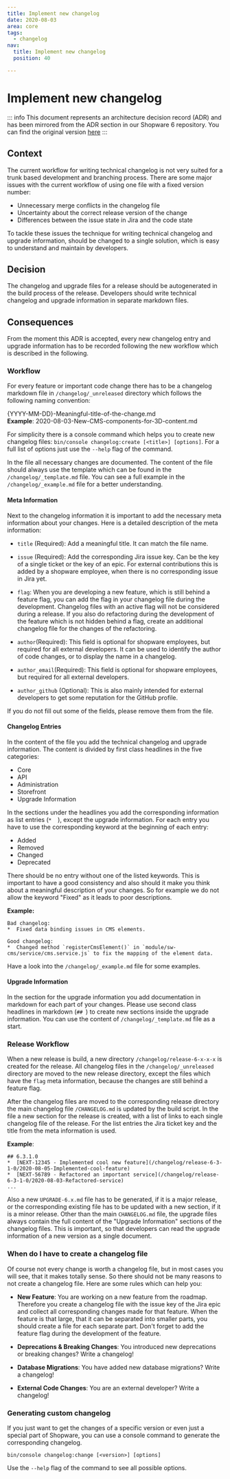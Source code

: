 ```yaml
---
title: Implement new changelog
date: 2020-08-03
area: core
tags:
  - changelog
nav:
  title: Implement new changelog
  position: 40

---
```


# Implement new changelog

::: info
This document represents an architecture decision record (ADR) and has been mirrored from the ADR section in our Shopware 6 repository.
You can find the original version [here](https://github.com/shopware/shopware/blob/trunk/adr/2020-08-03-implement-new-changelog.md)
:::

## Context
The current workflow for writing technical changelog is not very suited for a trunk based development and branching process. There are some major issues with the current workflow of using one file with a fixed version number:

*  Unnecessary merge conflicts in the changelog file
*  Uncertainty about the correct release version of the change
*  Differences between the issue state in Jira and the code state

To tackle these issues the technique for writing technical changelog and upgrade information, should be changed to a single solution, which is easy to understand and maintain by developers.

## Decision
The changelog and upgrade files for a release should be autogenerated in the build process of the release. Developers should write technical changelog and upgrade information in separate markdown files.

## Consequences
From the moment this ADR is accepted, every new changelog entry and upgrade information has to be recorded following the new workflow which is described in the following.

### Workflow
For every feature or important code change there has to be a changelog markdown file in `/changelog/_unreleased` directory which follows the following naming convention:

{YYYY-MM-DD}-Meaningful-title-of-the-change.md  
**Example**: 2020-08-03-New-CMS-components-for-3D-content.md

For simplicity there is a console command which helps you to create new changelog files: `bin/console changelog:create [<title>] [options]`. For a full list of options just use the `--help` flag of the command.

In the file all necessary changes are documented. The content of the file should always use the template which can be found in the `/changelog/_template.md` file. You can see a full example in the `/changelog/_example.md` file for a better understanding. 

#### Meta Information
Next to the changelog information it is important to add the necessary meta information about your changes. Here is a detailed description of the meta information:

*  `title` (Required): Add a meaningful title. It can match the file name.  
 
*  `issue` (Required): Add the corresponding Jira issue key. Can be the key of a single ticket or the key of an epic. For external contributions this is added by a shopware employee, when there is no corresponding issue in Jira yet.

*  `flag`: When you are developing a new feature, which is still behind a feature flag, you can add the flag in your changelog file during the development. Changelog files with an active flag will not be considered during a release. If you also do refactoring during the development of the feature which is not hidden behind a flag, create an additional changelog file for the changes of the refactoring.  

*  `author`(Required): This field is optional for shopware employees, but required for all external developers. It can be used to identify the author of code changes, or to display the name in a changelog.  

*  `author_email`(Required): This field is optional for shopware employees, but required for all external developers.  

*  `author_github` (Optional): This is also mainly intended for external developers to get some reputation for the GitHub profile.  

If you do not fill out some of the fields, please remove them from the file.

#### Changelog Entries
In the content of the file you add the technical changelog and upgrade information. The content is divided by first class headlines in the five categories:

*  Core
*  API
*  Administration
*  Storefront
*  Upgrade Information

In the sections under the headlines you add the corresponding information as list entries (`*  `), except the upgrade information. For each entry you have to use the corresponding keyword at the beginning of each entry: 

*  Added
*  Removed
*  Changed
*  Deprecated

There should be no entry without one of the listed keywords. This is important to have a good consistency and also should it make you think about a meaningful description of your changes. So for example we do not allow the keyword "Fixed" as it leads to poor descriptions.

**Example:**
```
Bad changelog:
*  Fixed data binding issues in CMS elements.

Good changelog:
*  Changed method `registerCmsElement()` in `module/sw-cms/service/cms.service.js` to fix the mapping of the element data.
```

Have a look into the `/changelog/_example.md` file for some examples.

#### Upgrade Information
In the section for the upgrade information you add documentation in markdown for each part of your changes. Please use second class headlines in markdown (`## `) to create new sections inside the upgrade information. You can use the content of `/changelog/_template.md` file as a start.

### Release Workflow
When a new release is build, a new directory `/changelog/release-6-x-x-x` is created for the release. All changelog files in the `/changelog/_unreleased` directory are moved to the new release directory, except the files which have the `flag` meta information, because the changes are still behind a feature flag.

After the changelog files are moved to the corresponding release directory the main changelog file `/CHANGELOG.md` is updated by the build script. In the file a new section for the release is created, with a list of links to each single changelog file of the release. For the list entries the Jira ticket key and the title from the meta information is used.

**Example**:
```
## 6.3.1.0
*  [NEXT-12345 - Implemented cool new feature](/changelog/release-6-3-1-0/2020-08-05-Implemented-cool-feature)
*  [NEXT-56789 - Refactored an important service](/changelog/release-6-3-1-0/2020-08-03-Refactored-service)
...
```

Also a new `UPGRADE-6.x.md` file has to be generated, if it is a major release, or the corresponding existing file has to be updated with a new section, if it is a minor release. Other than the main `CHANGELOG.md` file, the upgrade files always contain the full content of the "Upgrade Information" sections of the changelog files. This is important, so that developers can read the upgrade information of a new version as a single document.

### When do I have to create a changelog file
Of course not every change is worth a changelog file, but in most cases you will see, that it makes totally sense. So there should not be many reasons to not create a changelog file. Here are some rules which can help you:

*  **New Feature**: You are working on a new feature from the roadmap. Therefore you create a changelog file with the issue key of the Jira epic and collect all corresponding changes made for that feature. When the feature is that large, that it can be separated into smaller parts, you should create a file for each separate part. Don't forget to add the feature flag during the development of the feature.  

*  **Deprecations & Breaking Changes**: You introduced new deprecations or breaking changes? Write a changelog!

*  **Database Migrations**: You have added new database migrations? Write a changelog!

*  **External Code Changes**: You are an external developer? Write a changelog!

### Generating custom changelog
If you just want to get the changes of a specific version or even just a special part of Shopware, you can use a console command to generate the corresponding changelog.

`bin/console changelog:change [<version>] [options]`

Use the `--help` flag of the command to see all possible options.
